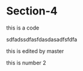 # Section-4

this is a code
<br>

sdfadssdfasfdasdasadfsfdfa


this is edited by master

this is number 2
